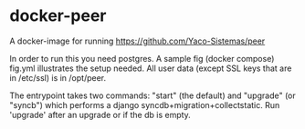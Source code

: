 # docker-peer

A docker-image for running https://github.com/Yaco-Sistemas/peer

In order to run this you need postgres. A sample fig (docker compose) fig.yml illustrates the setup needed. 
All user data (except SSL keys that are in /etc/ssl) is in /opt/peer. 

The entrypoint takes two commands: "start" (the default) and "upgrade" (or "syncb") which performs a django 
syncdb+migration+collectstatic. Run 'upgrade' after an upgrade or if the db is empty.
